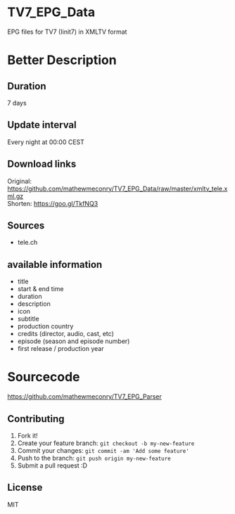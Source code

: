 # TV7_EPG_Data
EPG files for TV7 (Iinit7) in XMLTV format

# Better Description
## Duration
7 days

## Update interval
Every night at 00:00 CEST

## Download links
Original: https://github.com/mathewmeconry/TV7_EPG_Data/raw/master/xmltv_tele.xml.gz  
Shorten: https://goo.gl/TkfNQ3

## Sources
- tele.ch

## available information
- title
- start & end time
- duration
- description
- icon
- subtitle
- production country
- credits (director, audio, cast, etc)
- episode (season and episode number)
- first release / production year

# Sourcecode
https://github.com/mathewmeconry/TV7_EPG_Parser

## Contributing
1. Fork it!
2. Create your feature branch: `git checkout -b my-new-feature`
3. Commit your changes: `git commit -am 'Add some feature'`
4. Push to the branch: `git push origin my-new-feature`
5. Submit a pull request :D


## License
MIT
